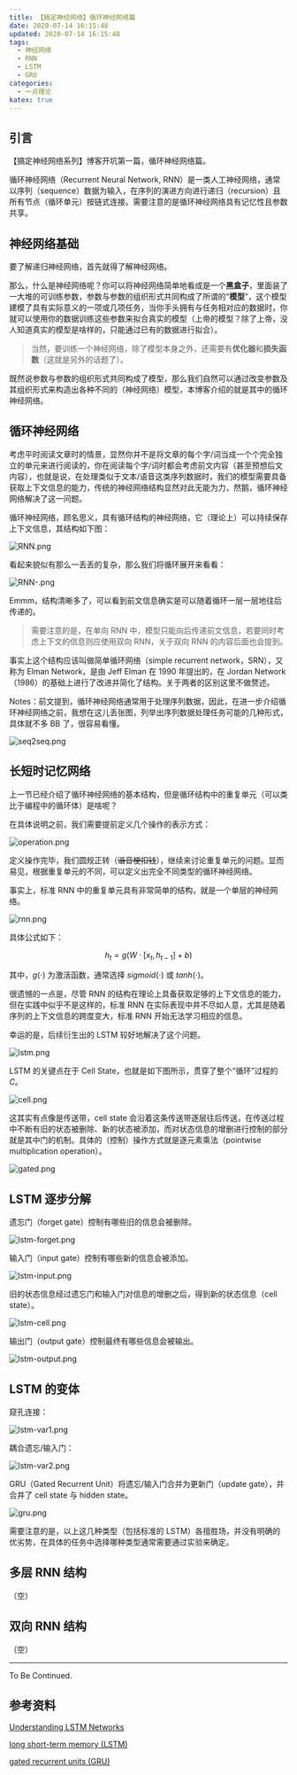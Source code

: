 ```yaml
---
title: 【搞定神经网络】循环神经网络篇
date: 2020-07-14 16:15:48
updated: 2020-07-14 16:15:48
tags:
  - 神经网络
  - RNN
  - LSTM
  - GRU
categories:
  - 一点理论
katex: true
---
```


## 引言

【搞定神经网络系列】博客开坑第一篇，循环神经网络篇。

循环神经网络（Recurrent Neural Network, RNN）是一类人工神经网络，通常以序列（sequence）数据为输入，在序列的演进方向进行递归（recursion）且所有节点（循环单元）按链式连接。需要注意的是循环神经网络具有记忆性且参数共享。

<!-- more -->

## 神经网络基础

要了解递归神经网络，首先就得了解神经网络。

那么，什么是神经网络呢？你可以将神经网络简单地看成是一个**黑盒子**，里面装了一大堆的可训练参数，参数与参数的组织形式共同构成了所谓的“**模型**”，这个模型建模了具有实际意义的一项或几项任务，当你手头拥有与任务相对应的数据时，你就可以使用你的数据训练这些参数来拟合真实的模型（上帝的模型？除了上帝，没人知道真实的模型是啥样的，只能通过已有的数据进行拟合）。

> 当然，要训练一个神经网络，除了模型本身之外，还需要有**优化器**和**损失函数**（这就是另外的话题了）。

既然说参数与参数的组织形式共同构成了模型，那么我们自然可以通过改变参数及其组织形式来构造出各种不同的（神经网络）模型，本博客介绍的就是其中的循环神经网络。

## 循环神经网络

考虑平时阅读文章时的情景，显然你并不是将文章的每个字/词当成一个个完全独立的单元来进行阅读的，你在阅读每个字/词时都会考虑前文内容（甚至预想后文内容），也就是说，在处理类似于文本/语音这类序列数据时，我们的模型需要具备获取上下文信息的能力，传统的神经网络结构显然对此无能为力，然鹅，循环神经网络解决了这一问题。

循环神经网络，顾名思义，具有循环结构的神经网络，它（理论上）可以持续保存上下文信息，其结构如下图：

![RNN.png](https://i.loli.net/2020/07/23/GZcjyeQiAWLsNaX.png)

看起来貌似有那么一丢丢的复杂，那么我们将循环展开来看看：

![RNN-.png](https://i.loli.net/2020/07/23/3AdiHYOaXCqTzw8.png)

Emmm，结构清晰多了，可以看到前文信息确实是可以随着循环一层一层地往后传递的。

> 需要注意的是，在单向 RNN 中，模型只能向后传递前文信息，若要同时考虑上下文的信息则应使用双向 RNN，关于双向 RNN 的内容后面也会提到。

事实上这个结构应该叫做简单循环网络（simple recurrent network，SRN），又称为 Elman Network，是由 Jeff Elman 在 1990 年提出的，在 Jordan Network（1986）的基础上进行了改进并简化了结构。关于两者的区别这里不做赘述。

Notes：前文提到，循环神经网络通常用于处理序列数据，因此，在进一步介绍循环神经网络之前，我想在这儿丢张图，列举出序列数据处理任务可能的几种形式，具体就不多 BB 了，很容易看懂。

![seq2seq.png](https://i.loli.net/2020/08/07/FPe4EL9rbmwizVG.png)

## 长短时记忆网络

上一节已经介绍了循环神经网络的基本结构，但是循环结构中的重复单元（可以类比于编程中的循环体）是啥呢？

在具体说明之前，我们需要提前定义几个操作的表示方式：

![operation.png](https://i.loli.net/2020/08/07/GIm9ilRwsjEaOgS.png)

定义操作完毕，我们圆规正转（~~谐音梗扣钱~~），继续来讨论重复单元的问题。显而易见，根据重复单元的不同，可以定义出完全不同类型的循环神经网络。

事实上，标准 RNN 中的重复单元具有非常简单的结构，就是一个单层的神经网络。

![rnn.png](https://i.loli.net/2020/08/07/8YSrXD74nuL2iVT.png)

具体公式如下：

$$ h_{t}=g(W \cdot [x_{t}, h_{t-1}]+b) $$

其中，$g(\cdot)$ 为激活函数，通常选择 $sigmoid(\cdot)$ 或 $tanh(\cdot)$。

很遗憾的一点是，尽管 RNN 的结构在理论上具备获取足够的上下文信息的能力，但在实践中似乎不是这样的，标准 RNN 在实际表现中并不尽如人意，尤其是随着序列的上下文信息的跨度变大，标准 RNN  开始无法学习相应的信息。

幸运的是，后续衍生出的 LSTM 较好地解决了这个问题。

![lstm.png](https://i.loli.net/2020/08/07/ndczrI1UkKu9BoA.png)

LSTM 的关键点在于 Cell State，也就是如下图所示，贯穿了整个“循环”过程的 $C$。

![cell.png](https://i.loli.net/2020/08/07/CtQHRNah2bYGIVk.png)

这其实有点像是传送带，cell state 会沿着这条传送带逐层往后传送，在传送过程中不断有旧的状态被删除、新的状态被添加，而对状态信息的增删进行控制的部分就是其中门的机制。具体的（控制）操作方式就是逐元素乘法（pointwise multiplication operation）。

![gated.png](https://i.loli.net/2020/08/07/9cHTfi1PgjZAsJG.png)

## LSTM 逐步分解

遗忘门（forget gate）控制有哪些旧的信息会被删除。

![lstm-forget.png](https://i.loli.net/2020/08/07/Ofw8mvycq9pFSH7.png)

输入门（input gate）控制有哪些新的信息会被添加。

![lstm-input.png](https://i.loli.net/2020/08/07/wvOMDegrj1idyNG.png)

旧的状态信息经过遗忘门和输入门对信息的增删之后，得到新的状态信息（cell state）。

![lstm-cell.png](https://i.loli.net/2020/08/07/TvKPbklNqOdjw9L.png)

输出门（output gate）控制最终有哪些信息会被输出。

![lstm-output.png](https://i.loli.net/2020/08/07/ecyrjV6iN2OvpgH.png)

## LSTM 的变体

窥孔连接：

![lstm-var1.png](https://i.loli.net/2020/08/07/Y8yXdcvHnqGmbgN.png)

耦合遗忘/输入门：

![lstm-var2.png](https://i.loli.net/2020/08/07/28VcwqbzKu5lE9L.png)

GRU（Gated Recurrent Unit）将遗忘/输入门合并为更新门（update gate），并合并了 cell state 与 hidden state。

![gru.png](https://i.loli.net/2020/08/07/35ldwRJIc6sEoQm.png)

需要注意的是，以上这几种类型（包括标准的 LSTM）各擅胜场，并没有明确的优劣势，在具体的任务中选择哪种类型通常需要通过实验来确定。

## 多层 RNN 结构

（空）

## 双向 RNN 结构

（空）

---

To Be Continued.

## 参考资料

[Understanding LSTM Networks](http://colah.github.io/posts/2015-08-Understanding-LSTMs/)

[long short-term memory (LSTM)](https://www.researchgate.net/publication/13853244_Long_Short-term_Memory)

[gated recurrent units (GRU)](https://arxiv.org/abs/1409.1259)

<!-- Q.E.D. -->